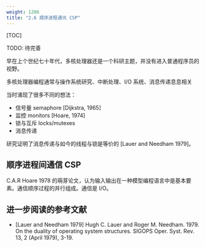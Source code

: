 ```yaml
---
weight: 1206
title: "2.6 顺序进程通讯 CSP"
---
```


[TOC]

TODO: 待完善

早在上个世纪七十年代，多核处理器还是一个科研主题，并没有进入普通程序员的视野。

多核处理器编程通常与操作系统研究、中断处理、I/O 系统、消息传递息息相关

当时涌现了很多不同的想法：

- 信号量 semaphore [Dijkstra, 1965]
- 监控 monitors [Hoare, 1974]
- 锁与互斥 locks/mutexes
- 消息传递

研究证明了消息传递与如今的线程与锁是等价的 [Lauer and Needham 1979]。

## 顺序进程间通信 CSP

C.A.R Hoare 1978 的萌芽论文，认为输入输出在一种模型编程语言中是基本要素。通信顺序过程的并行组成。通信是 I/O。

<!-- 


并行组合是多处理。
这就是您所需要的！
与您发表的其他10篇优秀论文相比，本文的想法更多
有可能找到

### 语言结构

CSP 语言的结构非常简单，极度的数学形式化、简洁与优雅。
将 Dijkstra 守护指令、`!` 发送 与 `?` 接受消息进行一般性的推广：

- `p!value`: 向过程 `p` 发送一个消息
- `p?var`: 从 `p` 接受一个值并存储到 `var`
- `[A;B]`: A 运行后顺序的运行 B
- `[A||B]`: A 与 B 并行运行（组合）
- `*[A]`: 循环运行 A
- `[a -> A [] b -> B]`: 守护指令（如果 `a` 则 `A`，否则如果 `b` 则 `B`，但彼此并行）

在这个语言中，通信是一种同步。每个命令可以成功或者失败。

### Coroutines

```
COPY:: *[c:character; west?c -> east!c]

DISASSEMBLE:: *[cardimage:(1..80)characters; cardfile?cardimage ->
    i:integer; i := 1;
    *[i <= 80 -> X!cardimage(i); i := i+1 ]
    X!space
]

ASSEMBLE:: lineimage:(1..125)character;
i:integer, i:=1;
*[c:character; X?c ->
    lineimage(i) := c;
    [i <= 124 -> i := i+1
    □ i = 125 -> lineprinter!lineimage; i:=1
]   ];
[ i = 1 -> skip
□ i > 1 -> *[i <= 125 -> lineimage(i) := space; i := i+1];
  lineprinter!lineimage
]

[west::DISASSEMBLE||X:COPY||east::ASSEMBLE]
```

```go
copy := func(west, east chan byte) { for { east <- <-west } }
assemble := func(X chan byte, printer chan []byte) {
    lineimage := make([]byte, 125)
    for i := 0;; {
        lineimage[i] = <-X
        if i < 124 { i++ } else { printer <- lineimage; i = 0 }
    }
}
disassemble := func(cardfile chan []byte, X chan byte) {
    for {
        cardimage := <-cardfile
        i := 0
        for i < len(cardimage) { X <- cardimage[i]; i++ }
        for i < 80 { X <- ' '; i++ }
    }
}

cardreader  := ...
lineprinter := ...
chars1 := make(chan byte)
chars2 := make(chan byte)

go disassemble(cardreader, chars1)
go copy(chars1, chars2)
go assemble(chars2, lineprinter)
```

### 端口与模式

通信中使用的“端口”仅是单个连接到预定义的流程-名称是流程名称。

可以写一个1000个素数的素数筛子，但不能写N个素数； 一种
3x3的矩阵乘法器，但NxN则不是，等等。流程进行记账。）

模式匹配以分析/解包消息：

```
[ c?(x, y) ! A ]
```

更一般的条件：

```
[ i>=100; c?(x, y) ! A ]
```

无法将发送用作防护。

### 总结


独立流程的并行组成
通讯同步
不共享内存
不是线程，也不是互斥体！
现在我们来上路了

[Processes] may not communicate with each other by
updating global variables.
In parallel programming coroutines appear as a more
fundamental program structure than subroutines, which can be
regarded as a special case.
[A coroutine] may use input commands to achieve the effect of
"multiple entry points" ... [and be] used like a SIMULA class
instance as a concrete representation for abstract data.

## Occam

## Erlang

## Newsqueak/Limbo/Go

### Squeak

Squeak (Cardelli and Pike (1985)) was a toy language used
to demonstrate the use of concurrency to manage the input
streams to a user interface.

Unrelated to the much later Squeak Smalltalk implementation

```
proc Mouse = DN? . M?p . moveTo!p . UP? . Mouse
proc Kbd(s) = K?c .
 if c==NewLine then typed!s . Kbd(emptyString)
 else Kbd(append(s, c))
 fi
proc Text(p) =
 < moveTo?p . Text(p)
 :: typed?s . {drawString(s, p)? . Text(p) >
type = Mouse & Kbd(emptyString) & Text(nullPt)
```

### Newsqueak

Newsqueak (1989) looked syntactically like C but was
applicative and concurrent. Idea: a research language to
make the concurrency ideas of Squeak practical.

Had lambdas called `progs`, a select statement
corresponding to the CSP alternation, but guards must be
communication only (sends work).

Long-lived syntactic inventions:

Communication operator is left arrow `<-`. Information flows
in direction of arrow. Also `<-c` (receive) is an expression.
Introduces `:=` for "declare and initialize":

```
x: int = 1
x := 1
```

### 素数筛法

```go
counter := prog(c:chan of int) {
    i:int; for(i = 2;;) c<-=i++;
};
filter := prog(prime:int, listen,send:chan of int) {
    i:int; for(i=0 ;;) if((i=<-listen)%prime) send<-=i;
};
sieve := prog() of chan of int {
    c := mk(chan of int);
    begin counter(c);
    prime := mk(chan of int);
    begin prog(){
        p: int;
        newc: chan of int;
        for(;;){
            prime<- = p = <-c;
            newc = mk();
            begin filter(p, c, newc);
            c = newc;
        }
    }();
    become prime;
};
```

### channel 作为一等值

### Alef

Early 1990s: Alef (Phil Winterbottom) grafted the concurrency
and communications model of Newsqueak onto a more
traditional compiled C-like language.

Problem: with C's memory model in a concurrent world, hard
to know when to free items.

All the other languages in this talk are garbage-collected,
which is essential to easy concurrent programming.

### Limbo

Limbo (Dorward, Pike, Winterbottom 1996) was a VM
language (contemporaneous with Java) that was closer to
Newsqueak in overall design.

Used as an embedded language in communication products.

As in Newsqueak and Alef, the key idea is that channels are
first-class.

## 总结

Go (Griesemer, Pike, Thompson 2009) is a compiled, objectoriented language with a concurrent runtime.

Makes it easy to use the tools of CSP efficiently, in concert
with regular systems code. Channels are first class! (So are
functions, which can run in parallel.)

Compilation makes execution efficient (e.g., cryptographic
calculations are quick).

The runtime makes concurrency easy (stacks,
communication, scheduling, etc. are all automatic).

Garbage-collected, naturally.

Best of all worlds!

Go's concurrency structures have a long history dating back
to a branch in the CSP family tree in the 1980s. Multiple real
languages have built on CSP's ideas.

Channels as first-class values are the distinguishing feature
of the Go branch.

Go pulls together elements from several predecessors,
coupling high-level concurrency operations with a compiled
object-oriented language.

To use concurrency gracefully, language must have garbage
collection and automatic stack management. -->


## 进一步阅读的参考文献

- [Lauer and Needham 1979] Hugh C. Lauer and Roger M. Needham. 1979. On the duality of operating system structures. SIGOPS Oper. Syst. Rev. 13, 2 (April 1979), 3-19.